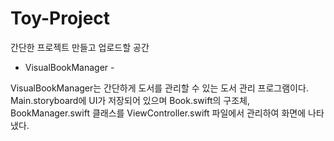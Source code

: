 # Toy-Project
간단한 프로젝트 만들고  업로드할 공간

- VisualBookManager -

VisualBookManager는 간단하게 도서를 관리할 수 있는 도서 관리 프로그램이다.
Main.storyboard에 UI가 저장되어 있으며 Book.swift의 구조체, BookManager.swift 클래스를 ViewController.swift 파일에서 관리하여 화면에 나타냈다.


